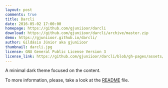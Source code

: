 ```yaml
---
layout: post
comments: true
title: Darcli
date: 2016-05-02 17:00:00
homepage: https://github.com/gjuniioor/darcli
download: https://github.com/gjuniioor/darcli/archive/master.zip
demo: https://gjuniioor.github.io/darcli/
author: Gildásio Júnior aka gjuniioor
thumbnail: darcli.jpg
license: GNU General Public License Version 3
license_link: https://github.com/gjuniioor/darcli/blob/gh-pages/assets/LICENSE
---
```


A minimal dark theme focused on the content.

To more information, please, take a look at the [README](https://github.com/gjuniioor/darcli/) file.
